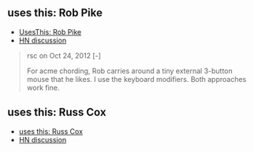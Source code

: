 ## uses this: Rob Pike

- [UsesThis: Rob Pike ](https://usesthis.com/interviews/rob.pike/)
- [HN discussion](https://news.ycombinator.com/item?id=4691680)

> rsc on Oct 24, 2012 [-]
>
> For acme chording, Rob carries around a tiny external 3-button mouse that he likes. I use the keyboard modifiers. Both approaches work fine.

## uses this: Russ Cox

- [uses this: Russ Cox](http://usesthis.com/interviews/russ.cox/)
- [HN discussion](https://news.ycombinator.com/item?id=2428122)
